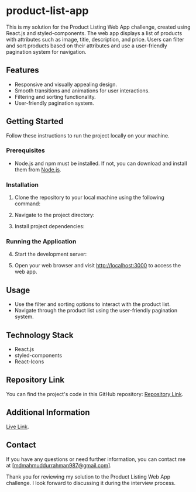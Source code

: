 # product-list-app

This is my solution for the Product Listing Web App challenge, created using React.js and styled-components. The web app displays a list of products with attributes such as image, title, description, and price. Users can filter and sort products based on their attributes and use a user-friendly pagination system for navigation.

## Features

- Responsive and visually appealing design.
- Smooth transitions and animations for user interactions.
- Filtering and sorting functionality.
- User-friendly pagination system.

## Getting Started

Follow these instructions to run the project locally on your machine.

### Prerequisites

- Node.js and npm must be installed. If not, you can download and install them from [Node.js](https://nodejs.org/).

### Installation

1. Clone the repository to your local machine using the following command:

2. Navigate to the project directory:

3. Install project dependencies:

### Running the Application

4. Start the development server:

5. Open your web browser and visit [http://localhost:3000](http://localhost:5173) to access the web app.

## Usage

- Use the filter and sorting options to interact with the product list.
- Navigate through the product list using the user-friendly pagination system.

## Technology Stack

- React.js
- styled-components
- React-Icons

## Repository Link

You can find the project's code in this GitHub repository: [Repository Link](https://github.com/mahmudur987/product-list-app).

## Additional Information

[Live Link](https://product-list-app987.netlify.app/products).

## Contact

If you have any questions or need further information, you can contact me at [mdmahmuddurrahman987@gmail.com].

Thank you for reviewing my solution to the Product Listing Web App challenge. I look forward to discussing it during the interview process.

